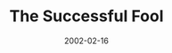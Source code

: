 ---
layout: message
category: message
series: "Stuff Jesus Made Up"
title: "The Successful Fool"
date: 2002-02-16
audio-description: "Dig into the truths behind these ancient stories and see how they relate to our lives today.  "
audio: ""
audio-title: "The Successful Fool"
audio-duration: ":"
---